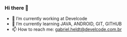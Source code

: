 ### Hi there 👋

- 🔭 I’m currently working at Develcode
- 🌱 I’m currently learning JAVA, ANDROID, GIT, GITHUB
- 📫 How to reach me: gabriel.heldt@develcode.com.br
